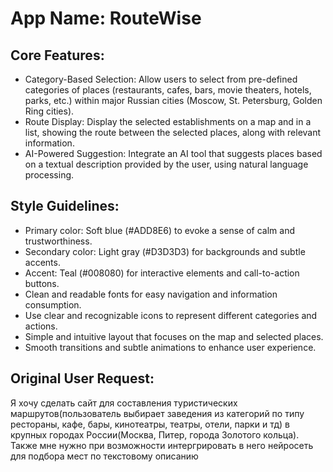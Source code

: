 # **App Name**: RouteWise

## Core Features:

- Category-Based Selection: Allow users to select from pre-defined categories of places (restaurants, cafes, bars, movie theaters, hotels, parks, etc.) within major Russian cities (Moscow, St. Petersburg, Golden Ring cities).
- Route Display: Display the selected establishments on a map and in a list, showing the route between the selected places, along with relevant information.
- AI-Powered Suggestion: Integrate an AI tool that suggests places based on a textual description provided by the user, using natural language processing.

## Style Guidelines:

- Primary color: Soft blue (#ADD8E6) to evoke a sense of calm and trustworthiness.
- Secondary color: Light gray (#D3D3D3) for backgrounds and subtle accents.
- Accent: Teal (#008080) for interactive elements and call-to-action buttons.
- Clean and readable fonts for easy navigation and information consumption.
- Use clear and recognizable icons to represent different categories and actions.
- Simple and intuitive layout that focuses on the map and selected places.
- Smooth transitions and subtle animations to enhance user experience.

## Original User Request:
Я хочу сделать сайт для составления туристических маршрутов(пользователь выбирает заведения из категорий по типу рестораны, кафе, бары, кинотеатры, театры, отели, парки и тд) в крупных городах России(Москва, Питер, города Золотого кольца). Также мне нужно при возможности интергрировать в него нейросеть для подбора мест по текстовому описанию
  